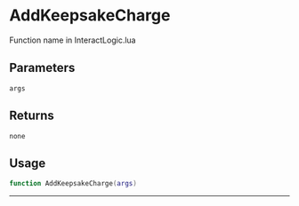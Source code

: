 # AddKeepsakeCharge
Function name in InteractLogic.lua
## Parameters
`args`
## Returns
`none`
## Usage
```lua
function AddKeepsakeCharge(args)
```
---
